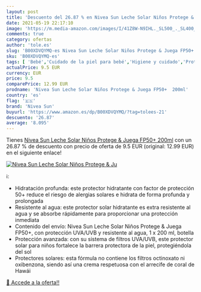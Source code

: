 ```yaml
---
layout: post
title: 'Descuento del 26.87 % en Nivea Sun Leche Solar Niños Protege & Ju'
date: 2021-05-19 22:17:10
image: 'https://m.media-amazon.com/images/I/41Z8W-N9IHL._SL500_._SL400_.jpg'
comments: true
category: ofertas
author: 'tole.es'
slug: 'B00XDVQYMQ-es Nivea Sun Leche Solar Niños Protege & Juega FP50+ 200ml'
sku: 'B00XDVQYMQ-es'
tags: [ 'Bebé','Cuidado de la piel para bebé','Higiene y cuidado','Protectores solares para bebé','nivea','nivea sun', ]
actualPrice: 9.5 EUR
currency: EUR
price: 9.5
comparePrice: 12.99 EUR
prodname: 'Nivea Sun Leche Solar Niños Protege & Juega FP50+  200ml'
country: 'es'
flag: '🇪🇸'
brand: 'Nivea Sun'
buyurl: 'https://www.amazon.es/dp/B00XDVQYMQ/?tag=tolees-21'
descuento: '26.87'
average: '8.095'
---
```


Tienes [Nivea Sun Leche Solar Niños Protege & Juega FP50+  200ml](https://www.amazon.es/dp/B00XDVQYMQ/?tag=tolees-21) con un 26.87 % de descuento con precio de oferta de 9.5 EUR (original: 12.99 EUR) en el siguiente enlace!

[![Nivea Sun Leche Solar Niños Protege & Ju](https://m.media-amazon.com/images/I/41Z8W-N9IHL._SL500_._SL400_.jpg)](https://www.amazon.es/dp/B00XDVQYMQ/?tag=tolees-21)

ℹ️:

- Hidratación profunda: este protector hidratante con factor de protección 50+ reduce el riesgo de alergias solares e hidrata de forma profunda y prolongada
- Resistente al agua: este protector solar hidratante es extra resistente al agua y se absorbe rápidamente para proporcionar una protección inmediata
- Contenido del envío: Nivea Sun Leche Solar Niños Protege & Juega FP50+, con protección UVA/UVB y resistente al agua, 1 x 200 ml, botella
- Protección avanzada: con su sistema de filtros UVA/UVB, este protector solar para niños fortalece la barrera protectora de la piel, protegiéndola del sol
- Protectores solares: esta fórmula no contiene los filtros octinoxato ni oxibenzona, siendo así una crema respetuosa con el arrecife de coral de Hawái

[🛒 Accede a la oferta!!](https://www.amazon.es/dp/B00XDVQYMQ/?tag=tolees-21)
